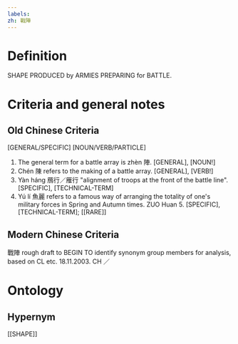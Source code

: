 ```yaml
---
labels: 
zh: 戰陣
---
```


# Definition
SHAPE PRODUCED by ARMIES PREPARING for BATTLE.
# Criteria and general notes
## Old Chinese Criteria
[GENERAL/SPECIFIC]
[NOUN/VERB/PARTICLE]
1. The general term for a battle array is zhèn 陣.
[GENERAL], [NOUN!]
2. Chén 陳 refers to the making of a battle array.
[GENERAL], [VERB!]
3. Yàn háng 鴈行／雁行 "alignment of troops at the front of the battle line".
[SPECIFIC], [TECHNICAL-TERM]
4. Yú lí 魚麗 refers to a famous way of arranging the totality of one's military forces in Spring and Autumn times. ZUO Huan 5.
[SPECIFIC], [TECHNICAL-TERM]; [[RARE]]
## Modern Chinese Criteria
戰陣
rough draft to BEGIN TO identify synonym group members for analysis, based on CL etc. 18.11.2003. CH ／
# Ontology

## Hypernym
[[SHAPE]]